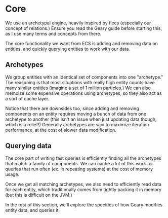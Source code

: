 # Core

We use an archetypal engine, heavily inspired by flecs (especially our concept of relations.) Ensure you read the Geary guide before starting this, as I use many terms and concepts from there.

The core functionality we want from ECS is adding and removing data on entities, and quickly querying entities to work with our data.

## Archetypes

We group entities with an identical set of components into one "archetype." The reasoning is that most situations with really high entity counts have many similar entities (imagine a set of 1 million particles.) We can also memoize some expensive operations using archetypes, so they also act as a sort of cache layer.

Notice that there are downsides too, since adding and removing components on an entity requires moving a bunch of data from one archetype to another (this isn't an issue when just updating data though, which is a relief!) Generally archetypes are said to maximize iteration performance, at the cost of slower data modification.

## Querying data

The core part of writing fast queries is efficiently finding all the archetypes that match a family of components. We can cache a lot of this work for queries that run often (ex. in repeating systems) at the cost of memory usage.

Once we get all matching archetypes, we also need to efficiently read data for each entity, which traditionally comes from tightly packing it in memory (but this is difficult on the JVM.)

In the rest of this section, we'll explore the specifics of how Geary modifies entity data, and queries it.
